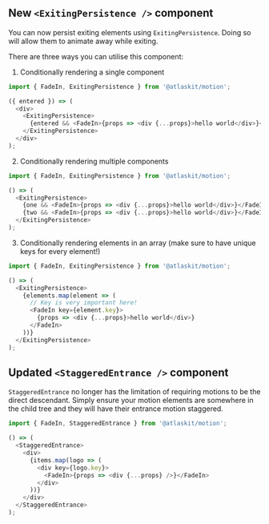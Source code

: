 ## New `<ExitingPersistence />` component

You can now persist exiting elements using `ExitingPersistence`.
Doing so will allow them to animate away while exiting.

There are three ways you can utilise this component:

1. Conditionally rendering a single component

```js
import { FadeIn, ExitingPersistence } from '@atlaskit/motion';

({ entered }) => (
  <div>
    <ExitingPersistence>
      {entered && <FadeIn>{props => <div {...props}>hello world</div>}</FadeIn>}
    </ExitingPersistence>
  </div>
);
```

2. Conditionally rendering multiple components

```js
import { FadeIn, ExitingPersistence } from '@atlaskit/motion';

() => (
  <ExitingPersistence>
    {one && <FadeIn>{props => <div {...props}>hello world</div>}</FadeIn>}
    {two && <FadeIn>{props => <div {...props}>hello world</div>}</FadeIn>}
  </ExitingPersistence>
);
```

3. Conditionally rendering elements in an array (make sure to have unique keys for every element!)

```js
import { FadeIn, ExitingPersistence } from '@atlaskit/motion';

() => (
  <ExitingPersistence>
    {elements.map(element => (
      // Key is very important here!
      <FadeIn key={element.key}>
        {props => <div {...props}>hello world</div>}
      </FadeIn>
    ))}
  </ExitingPersistence>
);
```

## Updated `<StaggeredEntrance />` component

`StaggeredEntrance` no longer has the limitation of requiring motions to be the direct descendant.
Simply ensure your motion elements are somewhere in the child tree and they will have their entrance motion staggered.

```js
import { FadeIn, StaggeredEntrance } from '@atlaskit/motion';

() => (
  <StaggeredEntrance>
    <div>
      {items.map(logo => (
        <div key={logo.key}>
          <FadeIn>{props => <div {...props} />}</FadeIn>
        </div>
      ))}
    </div>
  </StaggeredEntrance>
);
```
